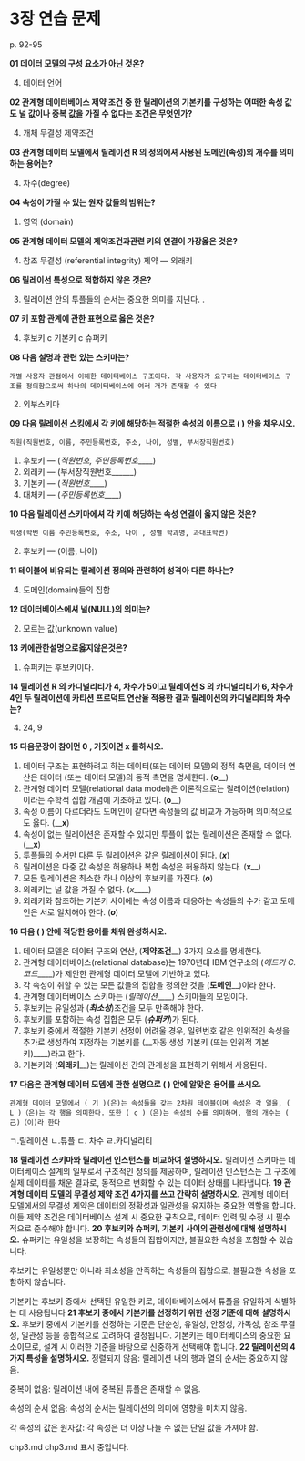 
# 3장 연습 문제

p. 92-95

**01 데이터 모델의 구성 요소가 아닌 것온?**


4. 데이터 언어

**02 관계형 데이터베이스 제약 조건 중 한 릴레이션의 기본키를 구성하는 어떠한 속성 값도 널 값이나 중복 값을 가질 수 없다는 조건은 무엇인가?**


4. 개체 무결성 제약조건

**03 관계형 데이터 모델에서 릴레이선 R 의 정의에셔 사용된 도메인(속성)의 개수를 의미하는 용어는?**


4. 차수(degree)

**04 속성이 가질 수 있는 원자 값들의 범위는?**

1. 영역 (domain)

**05 관계형 데이터 모델의 제약조건과관련 키의 연결이 가장옳은 것은?**


4. 참조 무결성 (referential integrity) 제약 — 외래키

**06 릴레이선 특성으로 적합하지 않은 것은?**


3. 릴레이션 안의 투플들의 순서는 중요한 의미를 지닌다.
.

**07 키 포함 관계에 관한 표현으로 옳은 것은?**


4. 후보키 c 기본키 c 슈퍼키

**08 다음 설명과 관련 있는 스키마는?**

`개별 사용자 관점에서 이해한 데이터베이스 구조이다. 각 사용자가 요구하는 데이터베이스 구조를 정의함으로써 하나의 데이터베이스에 여러 개가 존재할 수 있다`


2. 외부스키마


**09 다음 릴레이션 스킹에서 각 키에 해당하는 적절한 속성의 이름으로 ( ) 안을 채우시오.**

`직원(직원번호, 이름, 주민등록번호, 주소, 나이, 성별, 부서장직원번호)`

1. 후보키 — (_직원번호, 주민등록번호_____)
2. 외래키 — (부서장직원번호______)
3. 기본키 — (_직원번호_____)
4. 대체키 — (_주민등록번호_____)

**10 다음 릴레이션 스키마에셔 각 키에 해당하는 속성 연결이 옳지 않은 것은?**

`학생(학번 이름 주민등록번호, 주소, 나이 , 성별 학과명, 과대표학번)`


2. 후보키 — (이름, 나이)


**11 테이블에 비유되는 릴레이션 정의와 관련하여 성격아 다른 하나는?**


4. 도메인(domain)들의 집합

**12 데이터베이스에셔 널(NULL)의 의미는?**

2. 모르는 값(unknown value)


**13 키에관한설명으로옳지않은것은?**

1. 슈퍼키는 후보키이다.


**14 릴레이션 R 의 카디널리티가 4, 차수가 5이고 릴레이션 S 의 카디널리티가 6, 차수가 4인 두 릴레이션에 카티션 프로덕트 연산율 적용한 결과 릴레이션의 카디널리티와 차수는?**


4. 24, 9

**15 다음문장이 참이먼 0 , 거짓이면 x 를하시오.**

1. 데이터 구조는 표현하려고 하는 데이터(또는 데이터 모델)의 정적 측면을, 데이터 연산은 데이터 (또는 데이터 모델)의 동적 측면을 명세한다. (__o____)
2. 관계형 데이터 모델(relational data model)은 이론적으로는 릴레이션(relation) 이라는 수학적 집합 개념에 기초하고 있다. (__o____)
3. 속성 이름이 다르더라도 도메인이 같다면 속성들의 값 비교가 가능하며 의미적으로도 옳다. (____x__)
4. 속성이 없는 릴레이션은 존재할 수 있지만 투플이 없는 릴레이션은 존재할 수 없다. (____x__)
5. 투플들의 순서만 다른 두 릴레이션은 같은 릴레이션이 된다. (___x___)
6. 릴레이션은 다중 값 속성은 허용하나 복합 속성은 허용하지 않는다. (__x____)
7. 모든 릴레이션은 최소한 하나 이상의 후보키를 가진다. (___o___)
8. 외래키는 널 값을 가질 수 없다. (_x_____)
9. 외래키와 참조하는 기본키 사이에는 속성 이름과 대응하는 속성들의 수가 같고 도메인은 서로 일치해야 한다. (___o___)

**16 다음 ( ) 안에 적당한 용어를 채워 완성하시오.**

1. 데이터 모델은 데이터 구조와 연산, (__제약조건____) 3가지 요소를 명세한다.
2. 관계형 데이터베이스(relational database)는 1970년대 IBM 연구소의 (_에드가 C. 코드_____)가 제안한 관계형 데이터 모델에 기반하고 있다.
3. 각 속성이 취할 수 있는 모든 값들의 집합을 정의한 것을 (__도메인____)이라 한다.
4. 관계형 데이터베이스 스키마는 (_릴레이션_____) 스키마들의 모임이다.
5. 후보키는 유일성과 (___최소성___)조건을 모두 만족해야 한다.
6. 후보키를 포함하는 속성 집합은 모두 (___슈퍼키___)가 된다.
7. 후보키 중에서 적절한 기본키 선정이 어려울 경우, 일련번호 같은 인위적인 속성을 추가로 생성하여 지정하는 기본키를 (__자동 생성 기본키 (또는 인위적 기본키)____)라고 한다.
8. 기본키와 (__외래키____)는 릴레이션 간의 관계성을 표현하기 위해서 사용된다.

**17 다음은 관계형 데이터 모뎀에 관한 설명으로 ( ) 안에 알맞은 용어를 쓰시오.**

`관계형 데이터 모델에서 ( 기 )(은)는 속성들을 갖는 2차원 테이블이며 속성은 각 열을, ( L )（은)는 각 행을 의미한다. 또한 ( c )（은)는 속성의 수를 의미하며, 행의 개수는 ( 己)（이)라 한다`

ㄱ.릴레이션
ㄴ.튜플
ㄷ. 차수
ㄹ.카디널리티

**18 릴레이션 스키마와 릴레이션 인스턴스를 비교하여 설명하시오.**
릴레이션 스키마는 데이터베이스 설계의 일부로서 구조적인 정의를 제공하며, 릴레이션 인스턴스는 그 구조에 실제 데이터를 채운 결과로, 동적으로 변화할 수 있는 데이터 상태를 나타냅니다.
**19 관계형 데이터 모델의 무결성 제약 조건 4가지를 쓰고 간략히 설명하시오.**
관계형 데이터 모델에서의 무결성 제약은 데이터의 정확성과 일관성을 유지하는 중요한 역할을 합니다. 이들 제약 조건은 데이터베이스 설계 시 중요한 규칙으로, 데이터 입력 및 수정 시 필수적으로 준수해야 합니다.
**20 후보키와 슈퍼키, 기본키 사이의 관련성에 대해 설명하시오.**
슈퍼키는 유일성을 보장하는 속성들의 집합이지만, 불필요한 속성을 포함할 수 있습니다.

후보키는 유일성뿐만 아니라 최소성을 만족하는 속성들의 집합으로, 불필요한 속성을 포함하지 않습니다.

기본키는 후보키 중에서 선택된 유일한 키로, 데이터베이스에서 튜플을 유일하게 식별하는 데 사용됩니다
**21 후보키 중에서 기본키를 선정하기 위한 선정 기준에 대해 설명하시오.**
후보키 중에서 기본키를 선정하는 기준은 단순성, 유일성, 안정성, 가독성, 참조 무결성, 일관성 등을 종합적으로 고려하여 결정됩니다. 기본키는 데이터베이스의 중요한 요소이므로, 설계 시 이러한 기준을 바탕으로 신중하게 선택해야 합니다.
**22 릴레이션의 4가지 특성을 설명하시오.**
정렬되지 않음: 릴레이션 내의 행과 열의 순서는 중요하지 않음.

중복이 없음: 릴레이션 내에 중복된 튜플은 존재할 수 없음.

속성의 순서 없음: 속성의 순서는 릴레이션의 의미에 영향을 미치지 않음.

각 속성의 값은 원자값: 각 속성은 더 이상 나눌 수 없는 단일 값을 가져야 함.








































chp3.md
chp3.md 표시 중입니다.
